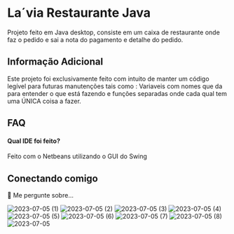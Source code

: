 
# La´via Restaurante Java

Projeto feito em Java desktop, consiste em um caixa de restaurante onde faz o pedido e sai a nota do pagamento e detalhe do pedido.


## Informação Adicional

Este projeto foi exclusivamente feito com intuito de manter um código legível para futuras manutenções tais como : Variaveis com nomes que da para entender o que está fazendo e funções separadas onde cada qual tem uma ÚNICA coisa a fazer.



## FAQ

#### Qual IDE foi feito?

Feito com o Netbeans utilizando o GUI do Swing




## Conectando comigo

💬 Me pergunte sobre...


![2023-07-05 (1)](https://github.com/JoaoLlucaxs/LaVia_Sistema/assets/92184255/e41a073a-7e28-4d79-b53c-24a6cd2a640c)
![2023-07-05 (2)](https://github.com/JoaoLlucaxs/LaVia_Sistema/assets/92184255/7c76eac2-a32c-4d32-87ef-784b34b14b91)
![2023-07-05 (3)](https://github.com/JoaoLlucaxs/LaVia_Sistema/assets/92184255/6fe558ce-67ab-4bf9-a366-4ce35b408dd9)
![2023-07-05 (4)](https://github.com/JoaoLlucaxs/LaVia_Sistema/assets/92184255/04bff026-03e8-48a8-aea3-5c8a6c2282ae)
![2023-07-05 (5)](https://github.com/JoaoLlucaxs/LaVia_Sistema/assets/92184255/6a9f47d3-bfeb-4100-8369-7d21726f5960)
![2023-07-05 (6)](https://github.com/JoaoLlucaxs/LaVia_Sistema/assets/92184255/33a98d26-522d-4f15-9c87-4c324b2e2dfa)
![2023-07-05 (7)](https://github.com/JoaoLlucaxs/LaVia_Sistema/assets/92184255/c3e04421-fca3-4b09-9f1a-270b4a7d16a4)
![2023-07-05 (8)](https://github.com/JoaoLlucaxs/LaVia_Sistema/assets/92184255/34ef8992-fb80-4740-a17d-5267c0b64109)
![2023-07-05](https://github.com/JoaoLlucaxs/LaVia_Sistema/assets/92184255/3ce883c1-ac1f-4149-8706-853c21b6d364)



